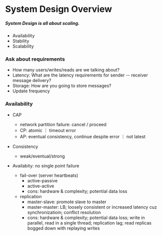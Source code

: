 # System Design Overview
##### System Design is all about scaling.

- Availability
- Stability
- Scalability


### Ask about requirements
- How many users/writes/reads are we talking about?
- Latency: What are the latency requirements for sender -- receiver message delivery?
- Storage: How are you going to store messages?
- Update frequency


### Availability

* CAP
    - network partition failure: cancel / proceed
    - CP: atomic ｜ timeout error
    - AP: eventual consistency, continue despite error ｜ not latest

* Consistency
    - weak/eventual/strong

* Availabity: no single point failure
    - fail-over (server heartbeats)
        - active-passive
        - active-active
        - cons: hardware & complexity; potential data loss
    - replication
        - master-slave: promote slave to master
        - master-master: LB; loosely consistent or increased latency cuz synchronizatioin; conflict resolution
        - cons: hardware & complexity; potential data loss; write in parallel, read in a single thread; replication lag; read replicas bogged down with replaying writes
